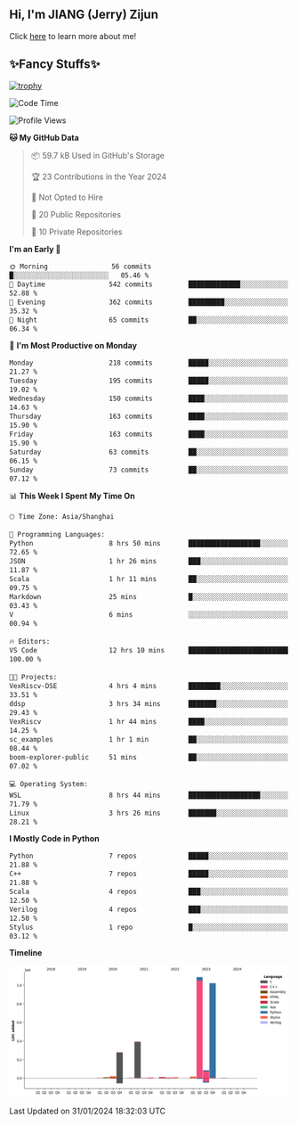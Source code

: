 ## Hi, I'm JIANG (Jerry) Zijun

Click [here](https://jzjerry.github.io/about/) to learn more about me!

## ✨Fancy Stuffs✨
[![trophy](https://github-profile-trophy.vercel.app/?username=jzjerry&theme=onedark)](https://github.com/ryo-ma/github-profile-trophy)
<!--START_SECTION:waka-->
![Code Time](http://img.shields.io/badge/Code%20Time-248%20hrs%2038%20mins-blue)

![Profile Views](http://img.shields.io/badge/Profile%20Views-1-blue)

**🐱 My GitHub Data** 

> 📦 59.7 kB Used in GitHub's Storage 
 > 
> 🏆 23 Contributions in the Year 2024
 > 
> 🚫 Not Opted to Hire
 > 
> 📜 20 Public Repositories 
 > 
> 🔑 10 Private Repositories 
 > 
**I'm an Early 🐤** 

```text
🌞 Morning                56 commits          █░░░░░░░░░░░░░░░░░░░░░░░░   05.46 % 
🌆 Daytime                542 commits         █████████████░░░░░░░░░░░░   52.88 % 
🌃 Evening                362 commits         █████████░░░░░░░░░░░░░░░░   35.32 % 
🌙 Night                  65 commits          ██░░░░░░░░░░░░░░░░░░░░░░░   06.34 % 
```
📅 **I'm Most Productive on Monday** 

```text
Monday                   218 commits         █████░░░░░░░░░░░░░░░░░░░░   21.27 % 
Tuesday                  195 commits         █████░░░░░░░░░░░░░░░░░░░░   19.02 % 
Wednesday                150 commits         ████░░░░░░░░░░░░░░░░░░░░░   14.63 % 
Thursday                 163 commits         ████░░░░░░░░░░░░░░░░░░░░░   15.90 % 
Friday                   163 commits         ████░░░░░░░░░░░░░░░░░░░░░   15.90 % 
Saturday                 63 commits          ██░░░░░░░░░░░░░░░░░░░░░░░   06.15 % 
Sunday                   73 commits          ██░░░░░░░░░░░░░░░░░░░░░░░   07.12 % 
```


📊 **This Week I Spent My Time On** 

```text
🕑︎ Time Zone: Asia/Shanghai

💬 Programming Languages: 
Python                   8 hrs 50 mins       ██████████████████░░░░░░░   72.65 % 
JSON                     1 hr 26 mins        ███░░░░░░░░░░░░░░░░░░░░░░   11.87 % 
Scala                    1 hr 11 mins        ██░░░░░░░░░░░░░░░░░░░░░░░   09.75 % 
Markdown                 25 mins             █░░░░░░░░░░░░░░░░░░░░░░░░   03.43 % 
V                        6 mins              ░░░░░░░░░░░░░░░░░░░░░░░░░   00.94 % 

🔥 Editors: 
VS Code                  12 hrs 10 mins      █████████████████████████   100.00 % 

🐱‍💻 Projects: 
VexRiscv-DSE             4 hrs 4 mins        ████████░░░░░░░░░░░░░░░░░   33.51 % 
ddsp                     3 hrs 34 mins       ███████░░░░░░░░░░░░░░░░░░   29.43 % 
VexRiscv                 1 hr 44 mins        ████░░░░░░░░░░░░░░░░░░░░░   14.25 % 
sc_examples              1 hr 1 min          ██░░░░░░░░░░░░░░░░░░░░░░░   08.44 % 
boom-explorer-public     51 mins             ██░░░░░░░░░░░░░░░░░░░░░░░   07.02 % 

💻 Operating System: 
WSL                      8 hrs 44 mins       ██████████████████░░░░░░░   71.79 % 
Linux                    3 hrs 26 mins       ███████░░░░░░░░░░░░░░░░░░   28.21 % 
```

**I Mostly Code in Python** 

```text
Python                   7 repos             █████░░░░░░░░░░░░░░░░░░░░   21.88 % 
C++                      7 repos             █████░░░░░░░░░░░░░░░░░░░░   21.88 % 
Scala                    4 repos             ███░░░░░░░░░░░░░░░░░░░░░░   12.50 % 
Verilog                  4 repos             ███░░░░░░░░░░░░░░░░░░░░░░   12.50 % 
Stylus                   1 repo              █░░░░░░░░░░░░░░░░░░░░░░░░   03.12 % 
```



**Timeline**

![Lines of Code chart](https://raw.githubusercontent.com/Jzjerry/Jzjerry/main/assets/bar_graph.png)


 Last Updated on 31/01/2024 18:32:03 UTC
<!--END_SECTION:waka-->
